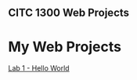 ## CITC 1300 Web Projects

<h1>My Web Projects</h1>

<a href="./Lab1/index.html" target="_blank">Lab 1 - Hello World</a>